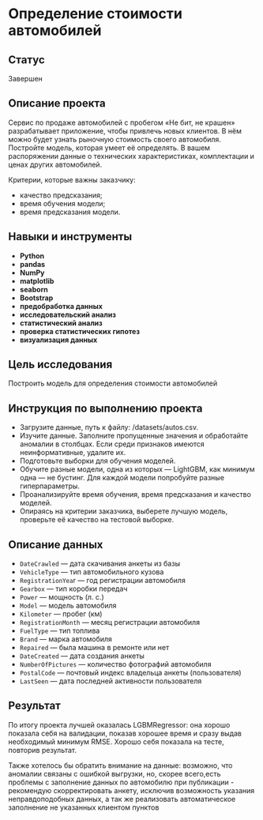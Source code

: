 # Определение стоимости автомобилей

## Статус
Завершен

## Описание проекта

Сервис по продаже автомобилей с пробегом «Не бит, не крашен» разрабатывает приложение, чтобы привлечь новых клиентов. В нём можно будет узнать рыночную стоимость своего автомобиля. 
Постройте модель, которая умеет её определять. В вашем распоряжении данные о технических характеристиках, комплектации и ценах других автомобилей.

Критерии, которые важны заказчику:
- качество предсказания;
- время обучения модели;
- время предсказания модели.

## Навыки и инструменты

- **Python**
- **pandas**
- **NumPy**
- **matplotlib**
- **seaborn**
- **Bootstrap**
- **предобработка данных**
- **исследовательский анализ**
- **статистический анализ**
- **проверка статистических гипотез**
- **визуализация данных**

## Цель исследования

Построить модель для определения стоимости автомобилей

## Инструкция по выполнению проекта

- Загрузите данные, путь к файлу: /datasets/autos.csv.
- Изучите данные. Заполните пропущенные значения и обработайте аномалии в столбцах. Если среди признаков имеются неинформативные, удалите их.
- Подготовьте выборки для обучения моделей.
- Обучите разные модели, одна из которых — LightGBM, как минимум одна — не бустинг. Для каждой модели попробуйте разные гиперпараметры.
- Проанализируйте время обучения, время предсказания и качество моделей.
- Опираясь на критерии заказчика, выберете лучшую модель, проверьте её качество на тестовой выборке.

## Описание данных

- `DateCrawled` — дата скачивания анкеты из базы
- `VehicleType` — тип автомобильного кузова
- `RegistrationYea`r — год регистрации автомобиля
- `Gearbox` — тип коробки передач
- `Power` — мощность (л. с.)
- `Model` — модель автомобиля
- `Kilometer` — пробег (км)
- `RegistrationMonth` — месяц регистрации автомобиля
- `FuelType` — тип топлива
- `Brand` — марка автомобиля
- `Repaired` — была машина в ремонте или нет
- `DateCreated` — дата создания анкеты
- `NumberOfPictures` — количество фотографий автомобиля
- `PostalCode` — почтовый индекс владельца анкеты (пользователя)
- `LastSeen` — дата последней активности пользователя

## Результат 

По итогу проекта лучшей оказалась LGBMRegressor: она хорошо показала себя на валидации, показав хорошее время и сразу выдав необходимый минимум RMSE. Хорошо себя показала на тесте, повторив результат.

Также хотелось бы обратить внимание на данные: возможно, что аномалии связаны с ошибкой выгрузки, но, скорее всего,есть проблемы с заполнение данных по автомобилю при публикации - рекомендую скорректировать анкету, исключив возможность указания неправдоподобных данных, а так же реализовать автоматическое заполнение не указанных клиентом пунктов

